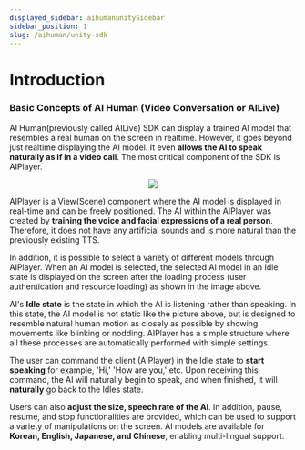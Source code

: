 ```yaml
---
displayed_sidebar: aihumanunitySidebar
sidebar_position: 1
slug: /aihuman/unity-sdk
---
```


# Introduction

### Basic Concepts of AI Human (Video Conversation or AILive)

AI Human(previously called AILive) SDK can display a trained AI model that resembles a real human on the screen in realtime. However, it goes beyond just realtime displaying the AI model. It even **allows the AI to speak naturally as if in a video call**. The most critical component of the SDK is AIPlayer.


<p align="center">
<img src="/img/aihuman/unity/introduction.png" style={{zoom: "30%"}} />
</p>

AIPlayer is a View(Scene) component where the AI model is displayed in real-time and can be freely positioned. The AI within the AIPlayer was created by **training the voice and facial expressions of a real person**. Therefore, it does not have any artificial sounds and is more natural than the previously existing TTS.

In addition, it is possible to select a variety of different models through AIPlayer. When an AI model is selected, the selected AI model in an Idle state is displayed on the screen after the loading process (user authentication and resource loading) as shown in the image above. 

AI's **Idle state** is the state in which the AI is listening rather than speaking. In this state, the AI model is not static like the picture above, but is designed to resemble natural human motion as closely as possible by showing movements like blinking or nodding. AIPlayer has a simple structure where all these processes are automatically performed with simple settings.

The user can command the client (AIPlayer) in the Idle state to **start speaking** for example, 'Hi,' 'How are you,' etc. Upon receiving this command, the AI will naturally begin to speak, and when finished, it will **naturally** go back to the Idles state.

Users can also **adjust the size, speech rate of the AI**. In addition, pause, resume, and stop functionalities are provided, which can be used to support a variety of manipulations on the screen. AI models are available for **Korean, English, Japanese, and Chinese**, enabling multi-lingual support.
